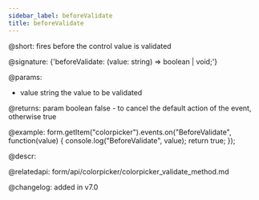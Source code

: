 ```yaml
---
sidebar_label: beforeValidate
title: beforeValidate
---          
```


@short: fires before the control value is validated

@signature: {'beforeValidate: (value: string) => boolean | void;'} 

@params:
- value       string  the value to be validated

@returns:
param   boolean     false - to cancel the default action of the event, otherwise true

@example:
form.getItem("colorpicker").events.on("BeforeValidate", function(value) {
    console.log("BeforeValidate", value);
    return true;
});



@descr:

@relatedapi: form/api/colorpicker/colorpicker_validate_method.md

@changelog: added in v7.0
